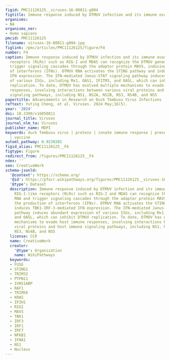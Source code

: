 ```yaml
---
figid: PMC11126125__viruses-16-00811-g004
figtitle: Immune response induced by DTMUV infection and its immune evasion
organisms:
- NA
organisms_ner:
- Homo sapiens
pmcid: PMC11126125
filename: viruses-16-00811-g004.jpg
figlink: /pmc/articles/PMC11126125/figure/F4
number: F4
caption: Immune response induced by DTMUV infection and its immune evasion. RIG-I-like
  receptors (RLRs) such as RIG-I and MDA5 can recognize the DTMUV genomic RNA and
  trigger signaling cascades through the adaptor protein MAVS, inducing the production
  of interferons (IFNs). DTMUV RNA activates the STING pathway and induces TBK1-IRF-3-mediated
  IFN expression. The IFN-mediated Janus-STAT signaling pathway induces abundant expression
  of various ISGs, including Mx1, OAS1, IFITM3, and OASL, which can inhibit DTMUV
  replication. To date, DTMUV has evolved multiple mechanisms to evade host immune
  responses, involving interactions between various viral proteins and host immune
  signaling pathways, including NS1, NS2A, NS2B, NS3, NS4B, and NS5
papertitle: Advancements in Research on Duck Tembusu Virus Infections
reftext: Yuting Cheng, et al. Viruses. 2024 May;16(5).
year: '2024'
doi: 10.3390/v16050811
journal_title: Viruses
journal_nlm_ta: Viruses
publisher_name: MDPI
keywords: duck Tembusu virus | protein | innate immune response | prevention and control
  | vaccine
automl_pathway: 0.9239202
figid_alias: PMC11126125__F4
figtype: Figure
redirect_from: /figures/PMC11126125__F4
ndex: ''
seo: CreativeWork
schema-jsonld:
  '@context': https://schema.org/
  '@id': https://pfocr.wikipathways.org/figures/PMC11126125__viruses-16-00811-g004.html
  '@type': Dataset
  description: Immune response induced by DTMUV infection and its immune evasion.
    RIG-I-like receptors (RLRs) such as RIG-I and MDA5 can recognize the DTMUV genomic
    RNA and trigger signaling cascades through the adaptor protein MAVS, inducing
    the production of interferons (IFNs). DTMUV RNA activates the STING pathway and
    induces TBK1-IRF-3-mediated IFN expression. The IFN-mediated Janus-STAT signaling
    pathway induces abundant expression of various ISGs, including Mx1, OAS1, IFITM3,
    and OASL, which can inhibit DTMUV replication. To date, DTMUV has evolved multiple
    mechanisms to evade host immune responses, involving interactions between various
    viral proteins and host immune signaling pathways, including NS1, NS2A, NS2B,
    NS3, NS4B, and NS5
  license: CC0
  name: CreativeWork
  creator:
    '@type': Organization
    name: WikiPathways
  keywords:
  - FUSE
  - STING1
  - TRIM32
  - PTPN11
  - IVNS1ABP
  - RAF1
  - TRIM56
  - KRAS
  - IFIH1
  - RIGI
  - MAVS
  - TBK1
  - IRF3
  - IRF1
  - IRF7
  - NFKB1
  - IFNA1
  - NS1
  - Nucleus
---
```


